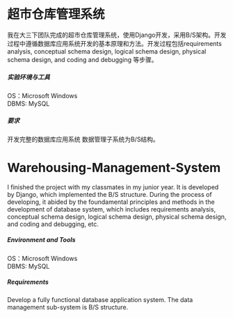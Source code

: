 # 超市仓库管理系统
我在大三下团队完成的超市仓库管理系统，使用Django开发，采用B/S架构。开发过程中遵循数据库应用系统开发的基本原理和方法。开发过程包括requirements analysis, conceptual schema design, logical schema design, physical schema design, and coding and debugging 等步骤。

##### 实验环境与工具<br/>
OS：Microsoft Windows <br/>
DBMS: MySQL<br/>

##### 要求
开发完整的数据库应用系统
数据管理子系统为B/S结构。

# Warehousing-Management-System
I finished the project with my classmates in my junior year. It is developed by Django, which implemented the B/S structure. During the process of developing, it abided by the foundamental principles and methods in the development of database system, which includes requirements analysis, conceptual schema design, logical schema design, physical schema design, and coding and debugging, etc.

##### Environment and Tools
OS：Microsoft Windows <br/>
DBMS: MySQL<br/>

##### Requirements
Develop a fully functional database application system.
The data management sub-system is B/S structure.
